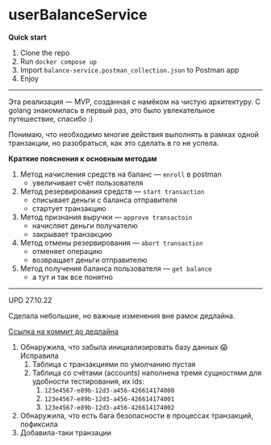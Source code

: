 # userBalanceService

**Quick start**

1. Clone the repo
2. Run `docker compose up`
3. Import `balance-service.postman_collection.json` to Postman app
4. Enjoy
---

Эта реализация — MVP, созданная с намёком на чистую архитектуру. 
С golang знакомилась в первый раз, это было увлекательное путешествие, спасибо :)

Понимаю, что необходимо многие действия выполнять в рамках одной транзакции, но разобраться, как это сделать в го не успела.

**Краткие пояснения к основным методам**
 1. Метод начисления средств на баланс — `enroll` в postman
    - увеличивает счёт пользователя
2. Метод резервирования средств — `start transaction`
   - списывает деньги с баланса отправителя
   - стартует транзакцию
3. Метод признания выручки — `approve transactoin`
   - начисляет деньги получателю
   - закрывает транзакцию
4. Метод отмены резервирования — `abort transaction`
   - отменяет операцию
   - возвращает деньги отправителю
5. Метод получения баланса пользователя — `get balance`
   - а тут и так все понятно

---
UPD 27.10.22

Сделала небольшие, но важные изменения вне рамок дедлайна. 

[Ссылка на коммит до дедлайна](https://github.com/ktrntrsv/userBalanceService/tree/ca55d8ecdd05aee35cbeeab618d646d6b8373dba)

1. Обнаружила, что забыла инициализировать базу данных 😱 Исправила
   1. Таблица с транзакциями по умолчанию пустая
   2. Таблица со счётами (accounts) наполнена тремя сущностями для удобности тестирования, их ids:
      1. `123e4567-e89b-12d3-a456-426614174000` 
      2. `123e4567-e89b-12d3-a456-426614174001`
      3. `123e4567-e89b-12d3-a456-426614174002`
2. Обнаружила, что есть бага безопасности в процессах транзакций, пофиксила
3. Добавила-таки транзации 
